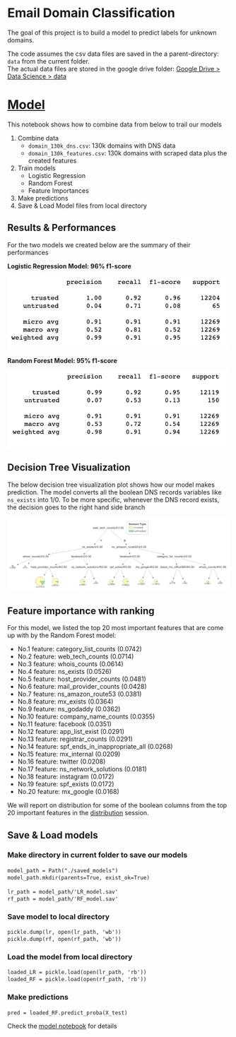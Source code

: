 # Email Domain Classification

The goal of this project is to build a model to predict labels for unknown domains. 

The code assumes the csv data files are saved in the a parent-directory: `data` from the current folder.  
The actual data files are stored in the google drive folder: [Google Drive > Data Science > data](https://drive.google.com/drive/folders/1eImejP0Yh5Wf0pd1PAfwiVDReUCgM45a)

# [Model](https://github.com/ValiMail/interns_domain_classification/blob/master/model/model.ipynb)
This notebook shows how to combine data from below to trail our models

1. Combine data
    * `domain_130k_dns.csv`: 130k domains with DNS data
    * `domain_130k_features.csv`: 130k domains with scraped data plus the created features
2. Train models
    * Logistic Regression
    * Random Forest
    * Feature Importances
3. Make predictions
4. Save & Load Model files from local directory

## Results & Performances
For the two models we created below are the summary of their performances

__Logistic Regression Model: 96% f1-score__

<img src=imgs/lr_model.png width=500>

__Random Forest Model: 95% f1-score__

<img src=imgs/rf_model.png width=500>


## Decision Tree Visualization

The below decision tree visualization plot shows how our model makes prediction. The model converts all the boolean DNS records variables like `ns_exists` into 1/0. To be more specific, whenever the DNS record exists, the decision goes to the right hand side branch 

<img src=imgs/decisionTreeViz.png width=850>

## Feature importance with ranking
For this model, we listed the top 20 most important features that are come up with by the Random Forest model:
- No.1 feature: category_list_counts (0.0742)
- No.2 feature: web_tech_counts (0.0714)
- No.3 feature: whois_counts (0.0614)
- No.4 feature: ns_exists (0.0526)
- No.5 feature: host_provider_counts (0.0481)
- No.6 feature: mail_provider_counts (0.0428)
- No.7 feature: ns_amazon_route53 (0.0381)
- No.8 feature: mx_exists (0.0364)
- No.9 feature: ns_godaddy (0.0362)
- No.10 feature: company_name_counts (0.0355)
- No.11 feature: facebook (0.0351)
- No.12 feature: app_list_exist (0.0291)
- No.13 feature: registrar_counts (0.0291)
- No.14 feature: spf_ends_in_inappropriate_all (0.0268)
- No.15 feature: mx_internal (0.0209)
- No.16 feature: twitter (0.0208)
- No.17 feature: ns_network_solutions (0.0181)
- No.18 feature: instagram (0.0172)
- No.19 feature: spf_exists (0.0172)
- No.20 feature: mx_google (0.0168)

We will report on distribution for some of the boolean columns from the top 20 important features in the [distribution](https://github.com/ValiMail/interns_domain_classification/tree/master/distribution) session.


## Save & Load models

### Make directory in current folder to save our models
```
model_path = Path("./saved_models")
model_path.mkdir(parents=True, exist_ok=True)

lr_path = model_path/'LR_model.sav'
rf_path = model_path/'RF_model.sav'
```
### Save model to local directory
```
pickle.dump(lr, open(lr_path, 'wb'))
pickle.dump(rf, open(rf_path, 'wb'))
```
### Load the model from local directory
```
loaded_LR = pickle.load(open(lr_path, 'rb'))
loaded_RF = pickle.load(open(rf_path, 'rb'))
```
### Make predictions
```
pred = loaded_RF.predict_proba(X_test)
```

Check the [model notebook](https://github.com/ValiMail/interns_domain_classification/blob/master/model/model.ipynb) for details

